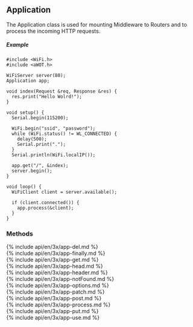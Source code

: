 <h2 id="app">Application</h2>
The Application class is used for mounting Middleware to Routers and to process the incoming HTTP requests.

##### Example

```arduino
#include <WiFi.h>
#include <aWOT.h>

WiFiServer server(80);
Application app;

void index(Request &req, Response &res) {
  res.print("Hello Wolrd!");
}

void setup() {
  Serial.begin(115200);

  WiFi.begin("ssid", "password");
  while (WiFi.status() != WL_CONNECTED) {
    delay(500);
    Serial.print(".");
  }
  Serial.println(WiFi.localIP());

  app.get("/", &index);
  server.begin();
}

void loop() {
  WiFiClient client = server.available();

  if (client.connected()) {
    app.process(&client);
  }
}
```

<h3 id='app-methods'>Methods</h3>

<section markdown="1">
  {% include api/en/3x/app-del.md %}
</section>

<section markdown="1">
  {% include api/en/3x/app-finally.md %}
</section>

<section markdown="1">
  {% include api/en/3x/app-get.md %}
</section>

<section markdown="1">
  {% include api/en/3x/app-head.md %}
</section>

<section markdown="1">
  {% include api/en/3x/app-header.md %}
</section>

<section markdown="1">
  {% include api/en/3x/app-notFound.md %}
</section>

<section markdown="1">
  {% include api/en/3x/app-options.md %}
</section>

<section markdown="1">
  {% include api/en/3x/app-patch.md %}
</section>

<section markdown="1">
  {% include api/en/3x/app-post.md %}
</section>

<section markdown="1">
  {% include api/en/3x/app-process.md %}
</section>

<section markdown="1">
  {% include api/en/3x/app-put.md %}
</section>

<section markdown="1">
  {% include api/en/3x/app-use.md %}
</section>
